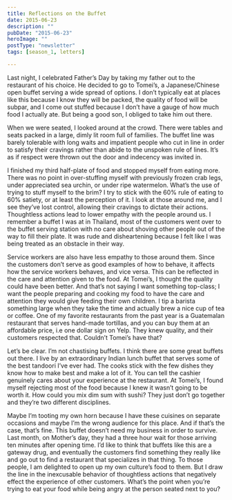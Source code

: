 ```yaml
---
title: ​Reflections on the Buffet
date: 2015-06-23
description: ""
pubDate: "2015-06-23"
heroImage: ""
postType: "newsletter"
tags: [season_1, letters]

---
```




Last night, I celebrated Father’s Day by taking my father out to the restaurant of his choice. He decided to go to Tomei’s, a Japanese/Chinese open buffet serving a wide spread of options. I don’t typically eat at places like this because I know they will be packed, the quality of food will be subpar, and I come out stuffed because I don’t have a gauge of how much food I actually ate. But being a good son, I obliged to take him out there.

When we were seated, I looked around at the crowd. There were tables and seats packed in a large, dimly lit room full of families. The buffet line was barely tolerable with long waits and impatient people who cut in line in order to satisfy their cravings rather than abide to the unspoken rule of lines. It’s as if respect were thrown out the door and indecency was invited in.

I finished my third half-plate of food and stopped myself from eating more. There was no point in over-stuffing myself with previously frozen crab legs, under appreciated sea urchin, or under ripe watermelon. What’s the use of trying to stuff myself to the brim? I try to stick with the 60% rule of eating to 60% satiety, or at least the perception of it. I look at those around me, and I see they’ve lost control, allowing their cravings to dictate their actions. Thoughtless actions lead to lower empathy with the people around us. I remember a buffet I was at in Thailand, most of the customers went over to the buffet serving station with no care about shoving other people out of the way to fill their plate. It was rude and disheartening because I felt like I was being treated as an obstacle in their way.

Service workers are also have less empathy to those around them. Since the customers don’t serve as good examples of how to behave, it affects how the service workers behaves, and vice versa. This can be reflected in the care and attention given to the food. At Tomei’s, I thought the quality could have been better. And that’s not saying I want something top-class; I want the people preparing and cooking my food to have the care and attention they would give feeding their own children. I tip a barista something large when they take the time and actually brew a nice cup of tea or coffee. One of my favorite restaurants from the past year is a Guatemalan restaurant that serves hand-made tortillas, and you can buy them at an affordable price, i.e one dollar sign on Yelp. They knew quality, and their customers respected that. Couldn’t Tomei’s have that?

Let’s be clear. I’m not chastising buffets. I think there are some great buffets out there. I live by an extraordinary Indian lunch buffet that serves some of the best tandoori I’ve ever had. The cooks stick with the few dishes they know how to make best and make a lot of it. You can tell the cashier genuinely cares about your experience at the restaurant. At Tomei’s, I found myself rejecting most of the food because I knew it wasn’t going to be worth it. How could you mix dim sum with sushi? They just don’t go together and they’re two different disciplines.

Maybe I’m tooting my own horn because I have these cuisines on separate occasions and maybe I’m the wrong audience for this place. And if that’s the case, that’s fine. This buffet doesn’t need my business in order to survive. Last month, on Mother’s day, they had a three hour wait for those arriving ten minutes after opening time. I’d like to think that buffets like this are a gateway drug, and eventually the customers find something they really like and go out to find a restaurant that specializes in that thing. To those people, I am delighted to open up my own culture’s food to them. But I draw the line in the inexcusable behavior of thoughtless actions that negatively effect the experience of other customers. What’s the point when you’re trying to eat your food while being angry at the person seated next to you?
